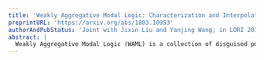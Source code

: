 ```yaml
---
title: 'Weakly Aggregative Modal Logic: Characterization and Interpolation'
preprintURL: 'https://arxiv.org/abs/1803.10953'
authorAndPubStatus: 'Joint with Jixin Liu and Yanjing Wang; in LORI 2019.'
abstract: | 
  Weakly Aggregative Modal Logic (WAML) is a collection of disguised polyadic modal logics with n-ary modalities whose arguments are all the same. WAML has some interesting applications on epistemic logic and logic of games, so we study some basic model theoretical aspects of WAML in this paper. Specifically, we give a van Benthem-Rosen characterization theorem of WAML based on an intuitive notion of bisimulation and show that each basic WAML system K_n lacks Craig Interpolation.
---
```

